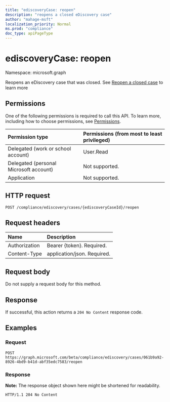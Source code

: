 ```yaml
---
title: "ediscoveryCase: reopen"
description: "reopens a closed eDiscovery case"
author: "mahage-msft"
localization_priority: Normal
ms.prod: "compliance"
doc_type: apiPageType
---
```


# ediscoveryCase: reopen

Namespace: microsoft.graph

Reopens an eDiscovery case that was closed.  See [Reopen a closed case](https://docs.microsoft.com/microsoft-365/compliance/close-or-delete-case#reopen-a-closed-case) to learn more

## Permissions
One of the following permissions is required to call this API. To learn more, including how to choose permissions, see [Permissions](/graph/permissions-reference).

|Permission type|Permissions (from most to least privileged)|
|:---|:---|
|Delegated (work or school account)|User.Read|
|Delegated (personal Microsoft account)|Not supported.|
|Application|Not supported.|

## HTTP request

<!-- {
  "blockType": "ignored"
}
-->

``` http
POST /compliance/ediscovery/cases/{ediscoveryCaseId}/reopen
```

## Request headers

|Name|Description|
|:---|:---|
|Authorization|Bearer {token}. Required.|
|Content-Type|application/json. Required.|

## Request body

Do not supply a request body for this method.

## Response

If successful, this action returns a `204 No Content` response code.

## Examples

### Request

<!-- {
  "blockType": "request",
  "name": "ediscoverycase_reopen"
}
-->

``` http
POST https://graph.microsoft.com/beta/compliance/ediscovery/cases/061b9a92-8926-4bd9-b41d-abf35edc7583/reopen
```

### Response

**Note:** The response object shown here might be shortened for readability.
<!-- {
  "blockType": "response",
  "truncated": true
}
-->

``` http
HTTP/1.1 204 No Content
```
